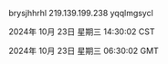 brysjhhrhl 219.139.199.238 yqqlmgsycl

2024年 10月 23日 星期三 14:30:02 CST

2024年 10月 23日 星期三 06:30:02 GMT

